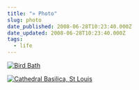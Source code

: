 ```yaml
---
title: "» Photo"
slug: photo
date_published: 2008-06-28T10:23:40.000Z
date_updated: 2008-06-28T10:23:40.000Z
tags:
  - life
---
```


[![Bird Bath](http://farm4.static.flickr.com/3172/2618669562_c39faa3a73.jpg)](http://www.flickr.com/photos/asilentthing/2618669562/)

[![Cathedral Basilica, St Louis](http://farm4.static.flickr.com/3053/2617864817_54799fb31b.jpg)](http://www.flickr.com/photos/asilentthing/2617864817/)
